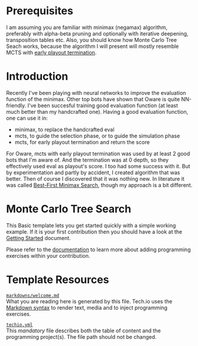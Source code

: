 # Prerequisites

I am assuming you are familiar with minimax (negamax) algorithm, preferably with alpha-beta pruning and optionally with iterative deepening, transposition tables etc. Also, you should know how Monte Carlo Tree Seach works, because the algorithm I will present will mostly resemble MCTS with [early playout termination](https://link.springer.com/chapter/10.1007/978-3-319-27992-3_2).

# Introduction

Recently I've been playing with neural networks to improve the evaluation function of the minimax. Other top bots have shown that Oware is quite NN-friendly. I've been succesful training good evaluation function (at least much better than my handcrafted one). Having a good evaluation function, one can use it in:
- minimax, to replace the handcrafted eval
- mcts, to guide the selection phase, or to guide the simulation phase
- mcts, for early playout termination and return the score

For Oware, mcts with early playout termination was used by at least 2 good bots that I'm aware of. And the termination was at 0 depth, so they effectively used eval as playout's score. I too had some success with it. But by experimentation and partly by accident, I created algorithm that was better. Then of course I discovered that it was nothing new. In literature it was called [Best-First Minimax Search](https://www.chessprogramming.org/Best-First_Minimax_Search), though my approach is a bit different.

# Monte Carlo Tree Search



This Basic template lets you get started quickly with a simple working example. If it is your first contribution then you should have a look at the [Getting Started](https://tech.io/doc/getting-started-create-playground) document.


Please refer to the [documentation](https://tech.io/doc) to learn more about adding programming exercises within your contribution.

# Template Resources

[`markdowns/welcome.md`](https://github.com/TechDotIO/techio-basic-template/blob/master/markdowns/welcome.md)  
What you are reading here is generated by this file. Tech.io uses the [Markdown syntax](https://tech.io/doc/reference-markdowns) to render text, media and to inject programming exercises.


[`techio.yml`](https://github.com/TechDotIO/techio-basic-template/blob/master/techio.yml)  
This *mandatory* file describes both the table of content and the programming project(s). The file path should not be changed.
